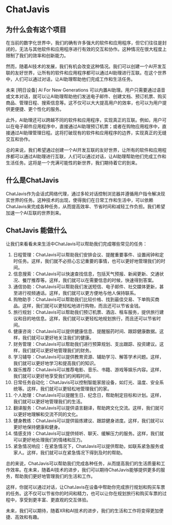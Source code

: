 # ChatJavis

## 为什么会有这个项目
在当前的数字化世界中，我们的确有许多强大的软件和应用程序，但它们往往是封闭的，无法与其他软件和应用程序进行有效的交互和协作。这种情况在很大程度上限制了我们的效率和创新能力。

然而，随着AI技术的发展，我们有机会改变这种情况。我们可以创建一个AI开发互联的友好世界，让所有的软件和应用程序都可以通过AI助理进行互联。在这个世界中，人们可以通过对话，让AI助理帮助他们完成工作和生活任务。

未来 [明日设备] Al For New Generations 可以内置AI助理。用户只需要通过语音或文本对话，就可以让AI助理帮助他们发送电子邮件、创建文档、预订机票、购买商品、管理日程、搜索信息等。这不仅可以大大提高用户的效率，也可以为用户提供更便捷、更个性化的服务。

此外，AI助理还可以跨越不同的软件和应用程序，实现真正的互联。例如，用户可以在电子邮件应用程序中，直接通过AI助理预订机票；或者在购物应用程序中，直接通过AI助理管理日程。这将打破现有的软件和应用程序的边界，实现真正的无缝交互和协作。

总的来说，我们希望通过创建一个AI开发互联的友好世界，让所有的软件和应用程序都可以通过AI助理进行互联，人们可以通过对话，让AI助理帮助他们完成工作和生活任务。这将是一个充满可能性的新世界，我们期待着它的到来。


## 什么是ChatJavis
ChatJavis作为会话式网络代理，通过多轮对话控制浏览器并遵循用户指令解决现实世界的任务。这种技术的出现，使得我们在日常工作和生活中，可以依赖ChatJavis来完成各种任务，从而提高效率、节省时间和减轻工作负担。我们希望加速一个AI互联的世界到来。


## ChatJavis 能做什么
让我们来看看未来生活中ChatJavis可以帮助我们完成哪些常见的任务：
<ol>
<li>日程管理：ChatJavis可以帮助我们安排会议、提醒重要事件、设置闹钟和定时任务。这样，我们就不必担心忘记重要的事情，也可以更好地管理我们的时间。</li>

<li>信息搜索：ChatJavis可以快速查找信息，包括天气预报、新闻更新、交通状况、餐厅推荐等。这样，我们就可以在需要信息的时候，快速得到答案。</li>

<li>通信协助：ChatJavis可以帮助我们发送短信、电子邮件、社交媒体更新，甚至进行视频通话。这样，我们就可以更方便地与他人保持联系。</li>

<li>购物助手：ChatJavis可以帮助我们比较价格、找到最佳交易、下单购买商品。这样，我们就可以更轻松地进行购物，而且还可以节省金钱。</li>

<li>旅行规划：ChatJavis可以帮助我们预订机票、酒店、租车服务，提供旅行建议和目的地信息。这样，我们就可以更轻松地规划旅行，而且还可以节省时间。</li>

<li>健康咨询：ChatJavis可以提供健康信息、提醒服药时间、跟踪健康数据。这样，我们就可以更好地关注我们的健康。</li>

<li>财务管理：ChatJavis可以帮助我们进行预算规划、支出跟踪、投资建议。这样，我们就可以更好地管理我们的财务。</li>

<li>学习辅导：ChatJavis可以提供教育资源、辅助学习、解答学术问题。这样，我们就可以更好地学习和提高我们的知识。</li>

<li>娱乐推荐：ChatJavis可以推荐电影、音乐、书籍、游戏等娱乐内容。这样，我们就可以更好地享受我们的闲暇时间。</li>

<li>日常任务自动化：ChatJavis可以控制智能家居设备，如灯光、温度、安全系统等。这样，我们就可以更轻松地管理我们的家。</li>

<li>个人助理：ChatJavis可以提醒生日、纪念日，帮助制定目标和计划。这样，我们就可以更好地管理我们的生活。</li>

<li>翻译服务：ChatJavis可以提供语言翻译，帮助跨文化交流。这样，我们就可以更好地理解和交流不同的文化。</li>

<li>健身教练：ChatJavis可以提供锻炼建议、跟踪健身进度。这样，我们就可以更好地保持健康和健身。</li>

<li>情感支持：ChatJavis可以提供倾听、聊天、缓解压力的服务。这样，我们就可以更好地处理我们的情绪和压力。</li>

<li>紧急情况响应：在紧急情况下，ChatJavis可以提供帮助，如联系紧急服务或家人。这样，我们就可以在紧急情况下得到及时的帮助。</li>
</ol>
总的来说，ChatJavis可以帮助我们完成各种任务，从而提高我们的生活质量和工作效率。在未来，随着AI技术的进步，我们可以期待ChatJavis能够提供更多的服务，帮助我们更好地管理我们的生活和工作。



这样，你就可以通过对话，让ChatJavis在设备中帮助你完成旅行规划和购买车票的任务。这不仅可以节省你的时间和精力，也可以让你在规划旅行和购买车票的过程中，享受到更丰富、更直观的交互体验。

未来，我们可以期待，随着XR和AI技术的进步，我们的生活和工作将变得更加便捷、高效和有趣。

